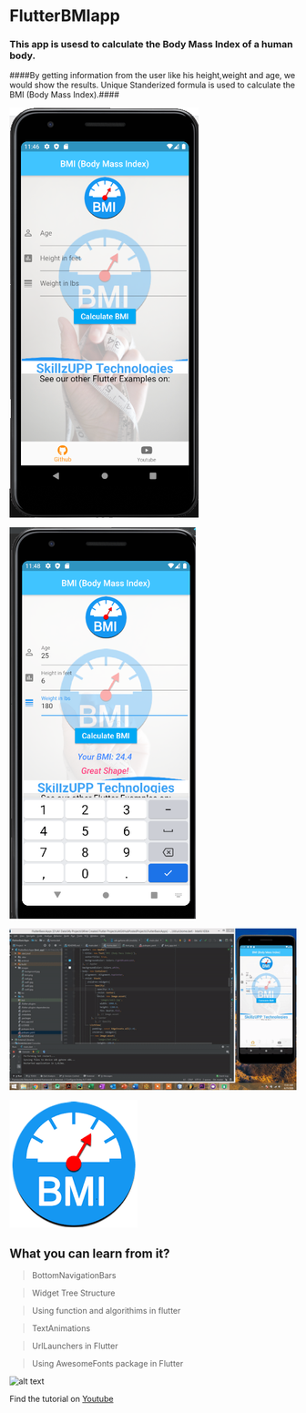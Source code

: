 # FlutterBMIapp
### This app is usesd to calculate the Body Mass Index of a human body.
####By getting information from the user like his height,weight and age, we would show the results.
Unique Standerized formula is used to calculate the BMI (Body Mass Index).####



![alt text](https://github.com/bilalsaeedjh/FlutterBMIApp/blob/master/images/github1.png?raw=true)

![alt text](https://github.com/bilalsaeedjh/FlutterBMIApp/blob/master/images/github2.png?raw=true)

![alt text](https://github.com/bilalsaeedjh/FlutterBMIApp/blob/master/images/github3.gif?raw=true)

![alt text](https://github.com/bilalsaeedjh/FlutterBMIApp/blob/master/images/bmi.png?raw=true)


## What you can learn from it?
  > BottomNavigationBars
  
  > Widget Tree Structure
  
  > Using function and algorithims in flutter
  
  > TextAnimations
  
  > UrlLaunchers in Flutter
  
  > Using AwesomeFonts package in Flutter
  
![alt text](https://www.google.com/search?q=images+BMI+images&tbm=isch&source=iu&ictx=1&fir=781ThHeVOr3wYM%252ClTfp57daqdFjWM%252C_&vet=1&usg=AI4_-kRXfkR-O287J5K0qhWxVm-5odYhEw&sa=X&ved=2ahUKEwjemauS3J3qAhVNA2MBHfPQCdwQ9QEwBnoECAoQIA&biw=1600&bih=708#imgrc=RWbFiT5s6lZV1M/to/img.png)
  
Find the tutorial on [Youtube](https://www.youtube.com/channel/UCZSgQGG74K2yuEDnbG4U1tQ?view_as=subscriber)

